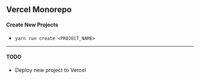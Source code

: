 ## Vercel Monorepo

#### Create New Projects

- `yarn run create <PROJECT_NAME>`

---

#### TODO

- Deploy new project to Vercel
